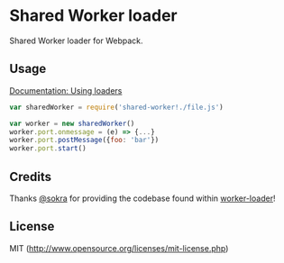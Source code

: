 # Shared Worker loader

Shared Worker loader for Webpack.

## Usage

[Documentation: Using loaders](http://webpack.github.io/docs/using-loaders.html)

``` javascript
var sharedWorker = require('shared-worker!./file.js')

var worker = new sharedWorker()
worker.port.onmessage = (e) => {...}
worker.port.postMessage({foo: 'bar'})
worker.port.start()
```

## Credits

Thanks [@sokra](https://github.com/sokra) for providing the codebase found within [worker-loader](https://github.com/webpack/worker-loader)!

## License

MIT (http://www.opensource.org/licenses/mit-license.php)
